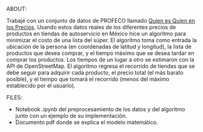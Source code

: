 
ABOUT: 

Trabajé con un conjunto de datos de PROFECO llamado [Quien es Quien en los Precios](https://datos.gob.mx/busca/dataset/quien-es-quien-en-los-precios).  Usando estos datos reales de los diferentes precios de productos en tiendas de autoservicio en México hice un algoritmo para minimizar el costo de una lista del súper. El algoritmo toma como entrada la ubicación de la persona (en coordenadas de latitud y longitud), la lista de productos que desea comprar, y el tiempo máximo que se desea tardar en comprar los productos. Los tiempos de un lugar a otro se estimaron con la API de OpenStreetMap. El algoritmo regresa el recorrido de tiendas que se debe seguir para adquirir cada producto, el precio total (el más barato posible), y el tiempo que tomará el recorrido (menos del máximo establecido por el usuario). 

FILES:

- Notebook .ipynb del preprocesamiento de los datos y del algoritmo junto con un ejemplo de su implementación.
- Documento pdf donde se explica el modelo matemático.
